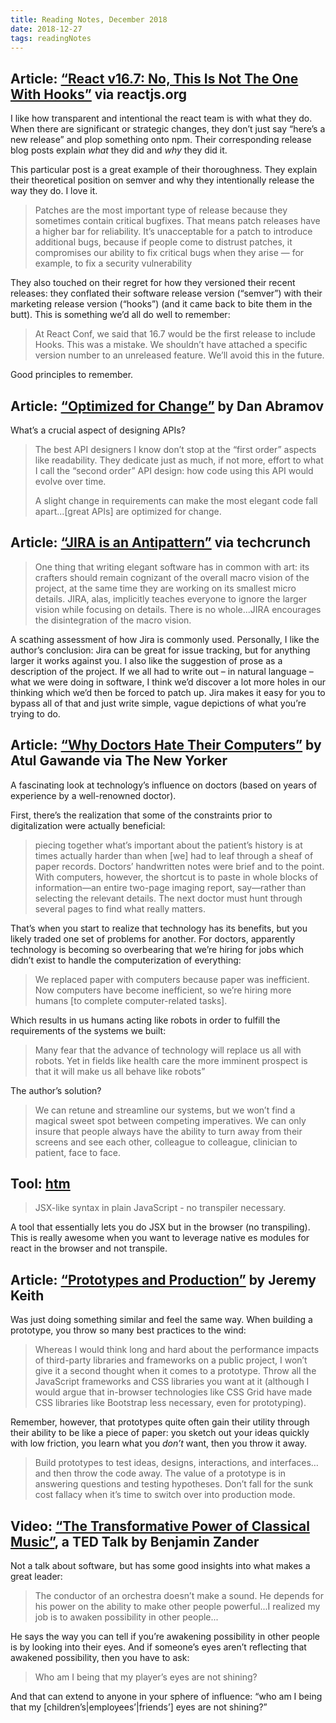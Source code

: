 ```yaml
---
title: Reading Notes, December 2018
date: 2018-12-27
tags: readingNotes
---
```


## Article: [“React v16.7: No, This Is Not The One With Hooks”](https://reactjs.org/blog/2018/12/19/react-v-16-7.html) via reactjs.org

I like how transparent and intentional the react team is with what they do. When there are significant or strategic changes, they don’t just say “here’s a new release” and plop something onto npm. Their corresponding release blog posts explain _what_ they did and _why_ they did it.

This particular post is a great example of their thoroughness. They explain their theoretical position on semver and why they intentionally release the way they do. I love it.

> Patches are the most important type of release because they sometimes contain critical bugfixes. That means patch releases have a higher bar for reliability. It’s unacceptable for a patch to introduce additional bugs, because if people come to distrust patches, it compromises our ability to fix critical bugs when they arise — for example, to fix a security vulnerability

They also touched on their regret for how they versioned their recent releases: they conflated their software release version (“semver”) with their marketing release version (“hooks”) (and it came back to bite them in the butt). This is something we’d all do well to remember:

> At React Conf, we said that 16.7 would be the first release to include Hooks. This was a mistake. We shouldn’t have attached a specific version number to an unreleased feature. We’ll avoid this in the future.

Good principles to remember.

## Article: [“Optimized for Change”](https://overreacted.io/optimized-for-change/) by Dan Abramov

What’s a crucial aspect of designing APIs?

> The best API designers I know don’t stop at the “first order” aspects like readability. They dedicate just as much, if not more, effort to what I call the “second order” API design: how code using this API would evolve over time.
>
> A slight change in requirements can make the most elegant code fall apart...[great APIs] are optimized for change.

## Article: [“JIRA is an Antipattern”](https://techcrunch.com/2018/12/09/jira-is-an-antipattern/) via techcrunch

> One thing that writing elegant software has in common with art: its crafters should remain cognizant of the overall macro vision of the project, at the same time they are working on its smallest micro details. JIRA, alas, implicitly teaches everyone to ignore the larger vision while focusing on details. There is no whole...JIRA encourages the disintegration of the macro vision.

A scathing assessment of how Jira is commonly used. Personally, I like the author’s conclusion: Jira can be great for issue tracking, but for anything larger it works against you. I also like the suggestion of prose as a description of the project. If we all had to write out – in natural language – what we were doing in software, I think we’d discover a lot more holes in our thinking which we’d then be forced to patch up. Jira makes it easy for you to bypass all of that and just write simple, vague depictions of what you’re trying to do.

## Article: [“Why Doctors Hate Their Computers”](https://www.newyorker.com/magazine/2018/11/12/why-doctors-hate-their-computers) by Atul Gawande via The New Yorker

A fascinating look at technology’s influence on doctors (based on years of experience by a well-renowned doctor).

First, there’s the realization that some of the constraints prior to digitalization were actually beneficial:

> piecing together what’s important about the patient’s history is at times actually harder than when [we] had to leaf through a sheaf of paper records. Doctors’ handwritten notes were brief and to the point. With computers, however, the shortcut is to paste in whole blocks of information—an entire two-page imaging report, say—rather than selecting the relevant details. The next doctor must hunt through several pages to find what really matters.

That’s when you start to realize that technology has its benefits, but you likely traded one set of problems for another. For doctors, apparently technology is becoming so overbearing that we’re hiring for jobs which didn’t exist to handle the computerization of everything:

> We replaced paper with computers because paper was inefficient. Now computers have become inefficient, so we’re hiring more humans [to complete computer-related tasks].

Which results in us humans acting like robots in order to fulfill the requirements of the systems we built:

> Many fear that the advance of technology will replace us all with robots. Yet in fields like health care the more imminent prospect is that it will make us all behave like robots”

The author’s solution?

> We can retune and streamline our systems, but we won’t find a magical sweet spot between competing imperatives. We can only insure that people always have the ability to turn away from their screens and see each other, colleague to colleague, clinician to patient, face to face.

## Tool: [htm](https://github.com/developit/htm/blob/master/README.md)

> JSX-like syntax in plain JavaScript - no transpiler necessary.

A tool that essentially lets you do JSX but in the browser (no transpiling). This is really awesome when you want to leverage native es modules for react in the browser and not transpile.

## Article: [“Prototypes and Production”](https://adactio.com/journal/14562) by Jeremy Keith

Was just doing something similar and feel the same way. When building a prototype, you throw so many best practices to the wind:

> Whereas I would think long and hard about the performance impacts of third-party libraries and frameworks on a public project, I won’t give it a second thought when it comes to a prototype. Throw all the JavaScript frameworks and CSS libraries you want at it (although I would argue that in-browser technologies like CSS Grid have made CSS libraries like Bootstrap less necessary, even for prototyping).

Remember, however, that prototypes quite often gain their utility through their ability to be like a piece of paper: you sketch out your ideas quickly with low friction, you learn what you _don’t_ want, then you throw it away.

> Build prototypes to test ideas, designs, interactions, and interfaces…and then throw the code away. The value of a prototype is in answering questions and testing hypotheses. Don’t fall for the sunk cost fallacy when it’s time to switch over into production mode.

## Video: [“The Transformative Power of Classical Music”](https://www.youtube.com/watch?v=r9LCwI5iErE), a TED Talk by Benjamin Zander

Not a talk about software, but has some good insights into what makes a great leader:

> The conductor of an orchestra doesn’t make a sound. He depends for his power on the ability to make other people powerful...I realized my job is to awaken possibility in other people...

He says the way you can tell if you’re awakening possibility in other people is by looking into their eyes. And if someone’s eyes aren’t reflecting that awakened possibility, then you have to ask:

> Who am I being that my player’s eyes are not shining?

And that can extend to anyone in your sphere of influence: “who am I being that my [children’s|employees’|friends’] eyes are not shining?”
